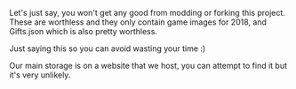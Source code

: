 Let's just say, you won't get any good from modding or forking this project.
These are worthless and they only contain game images for 2018, and Gifts.json which is also pretty worthless.

Just saying this so you can avoid wasting your time :)


Our main storage is on a website that we host, you can attempt to find it but it's very unlikely.
